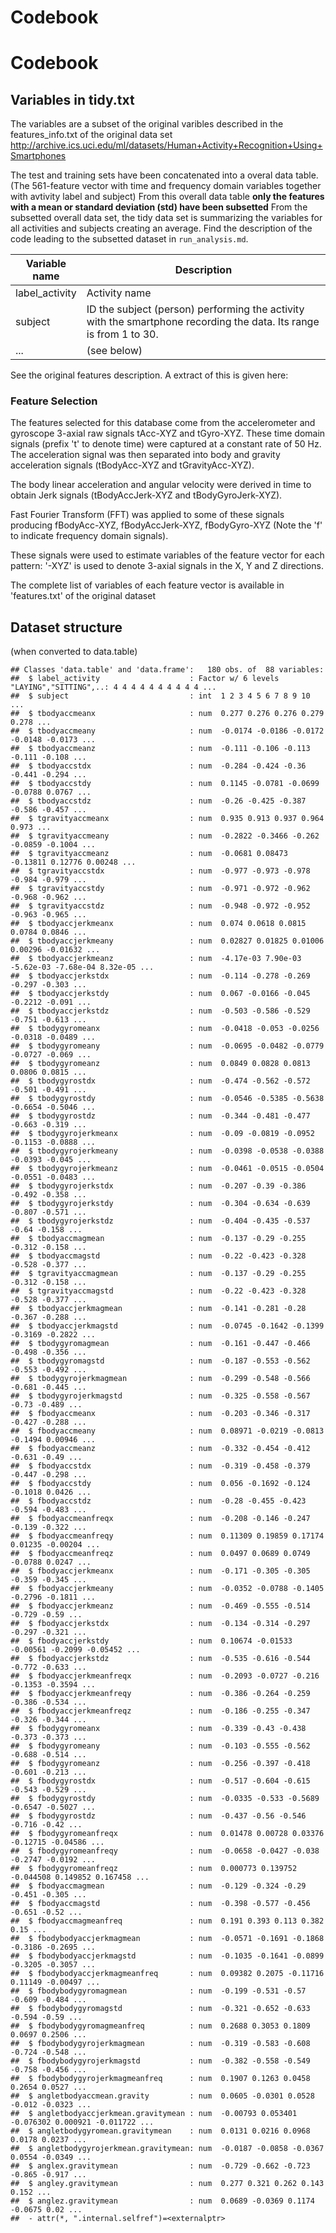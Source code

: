 Codebook
================

Codebook
========

Variables in tidy.txt
---------------------

The variables are a subset of the original varibles described in the features\_info.txt of the original data set <http://archive.ics.uci.edu/ml/datasets/Human+Activity+Recognition+Using+Smartphones>

The test and training sets have been concatenated into a overal data table. (The 561-feature vector with time and frequency domain variables together with avtivity label and subject)
From this overall data table **only the features with a mean or standard deviation (std) have been subsetted**
From the subsetted overall data set, the tidy data set is summarizing the variables for all activities and subjects creating an average.
Find the description of the code leading to the subsetted dataset in `run_analysis.md`.

<table>
<colgroup>
<col width="18%" />
<col width="81%" />
</colgroup>
<thead>
<tr class="header">
<th>Variable name</th>
<th>Description</th>
</tr>
</thead>
<tbody>
<tr class="odd">
<td>label_activity</td>
<td>Activity name</td>
</tr>
<tr class="even">
<td>subject</td>
<td>ID the subject (person) performing the activity with the smartphone recording the data. Its range is from 1 to 30.</td>
</tr>
<tr class="odd">
<td>...</td>
<td>(see below)</td>
</tr>
</tbody>
</table>

See the original features description. A extract of this is given here:

### Feature Selection

The features selected for this database come from the accelerometer and gyroscope 3-axial raw signals tAcc-XYZ and tGyro-XYZ. These time domain signals (prefix 't' to denote time) were captured at a constant rate of 50 Hz. The acceleration signal was then separated into body and gravity acceleration signals (tBodyAcc-XYZ and tGravityAcc-XYZ).

The body linear acceleration and angular velocity were derived in time to obtain Jerk signals (tBodyAccJerk-XYZ and tBodyGyroJerk-XYZ).

Fast Fourier Transform (FFT) was applied to some of these signals producing fBodyAcc-XYZ, fBodyAccJerk-XYZ, fBodyGyro-XYZ (Note the 'f' to indicate frequency domain signals).

These signals were used to estimate variables of the feature vector for each pattern:
'-XYZ' is used to denote 3-axial signals in the X, Y and Z directions.

The complete list of variables of each feature vector is available in 'features.txt' of the original dataset

Dataset structure
-----------------

(when converted to data.table)

    ## Classes 'data.table' and 'data.frame':   180 obs. of  88 variables:
    ##  $ label_activity                    : Factor w/ 6 levels "LAYING","SITTING",..: 4 4 4 4 4 4 4 4 4 4 ...
    ##  $ subject                           : int  1 2 3 4 5 6 7 8 9 10 ...
    ##  $ tbodyaccmeanx                     : num  0.277 0.276 0.276 0.279 0.278 ...
    ##  $ tbodyaccmeany                     : num  -0.0174 -0.0186 -0.0172 -0.0148 -0.0173 ...
    ##  $ tbodyaccmeanz                     : num  -0.111 -0.106 -0.113 -0.111 -0.108 ...
    ##  $ tbodyaccstdx                      : num  -0.284 -0.424 -0.36 -0.441 -0.294 ...
    ##  $ tbodyaccstdy                      : num  0.1145 -0.0781 -0.0699 -0.0788 0.0767 ...
    ##  $ tbodyaccstdz                      : num  -0.26 -0.425 -0.387 -0.586 -0.457 ...
    ##  $ tgravityaccmeanx                  : num  0.935 0.913 0.937 0.964 0.973 ...
    ##  $ tgravityaccmeany                  : num  -0.2822 -0.3466 -0.262 -0.0859 -0.1004 ...
    ##  $ tgravityaccmeanz                  : num  -0.0681 0.08473 -0.13811 0.12776 0.00248 ...
    ##  $ tgravityaccstdx                   : num  -0.977 -0.973 -0.978 -0.984 -0.979 ...
    ##  $ tgravityaccstdy                   : num  -0.971 -0.972 -0.962 -0.968 -0.962 ...
    ##  $ tgravityaccstdz                   : num  -0.948 -0.972 -0.952 -0.963 -0.965 ...
    ##  $ tbodyaccjerkmeanx                 : num  0.074 0.0618 0.0815 0.0784 0.0846 ...
    ##  $ tbodyaccjerkmeany                 : num  0.02827 0.01825 0.01006 0.00296 -0.01632 ...
    ##  $ tbodyaccjerkmeanz                 : num  -4.17e-03 7.90e-03 -5.62e-03 -7.68e-04 8.32e-05 ...
    ##  $ tbodyaccjerkstdx                  : num  -0.114 -0.278 -0.269 -0.297 -0.303 ...
    ##  $ tbodyaccjerkstdy                  : num  0.067 -0.0166 -0.045 -0.2212 -0.091 ...
    ##  $ tbodyaccjerkstdz                  : num  -0.503 -0.586 -0.529 -0.751 -0.613 ...
    ##  $ tbodygyromeanx                    : num  -0.0418 -0.053 -0.0256 -0.0318 -0.0489 ...
    ##  $ tbodygyromeany                    : num  -0.0695 -0.0482 -0.0779 -0.0727 -0.069 ...
    ##  $ tbodygyromeanz                    : num  0.0849 0.0828 0.0813 0.0806 0.0815 ...
    ##  $ tbodygyrostdx                     : num  -0.474 -0.562 -0.572 -0.501 -0.491 ...
    ##  $ tbodygyrostdy                     : num  -0.0546 -0.5385 -0.5638 -0.6654 -0.5046 ...
    ##  $ tbodygyrostdz                     : num  -0.344 -0.481 -0.477 -0.663 -0.319 ...
    ##  $ tbodygyrojerkmeanx                : num  -0.09 -0.0819 -0.0952 -0.1153 -0.0888 ...
    ##  $ tbodygyrojerkmeany                : num  -0.0398 -0.0538 -0.0388 -0.0393 -0.045 ...
    ##  $ tbodygyrojerkmeanz                : num  -0.0461 -0.0515 -0.0504 -0.0551 -0.0483 ...
    ##  $ tbodygyrojerkstdx                 : num  -0.207 -0.39 -0.386 -0.492 -0.358 ...
    ##  $ tbodygyrojerkstdy                 : num  -0.304 -0.634 -0.639 -0.807 -0.571 ...
    ##  $ tbodygyrojerkstdz                 : num  -0.404 -0.435 -0.537 -0.64 -0.158 ...
    ##  $ tbodyaccmagmean                   : num  -0.137 -0.29 -0.255 -0.312 -0.158 ...
    ##  $ tbodyaccmagstd                    : num  -0.22 -0.423 -0.328 -0.528 -0.377 ...
    ##  $ tgravityaccmagmean                : num  -0.137 -0.29 -0.255 -0.312 -0.158 ...
    ##  $ tgravityaccmagstd                 : num  -0.22 -0.423 -0.328 -0.528 -0.377 ...
    ##  $ tbodyaccjerkmagmean               : num  -0.141 -0.281 -0.28 -0.367 -0.288 ...
    ##  $ tbodyaccjerkmagstd                : num  -0.0745 -0.1642 -0.1399 -0.3169 -0.2822 ...
    ##  $ tbodygyromagmean                  : num  -0.161 -0.447 -0.466 -0.498 -0.356 ...
    ##  $ tbodygyromagstd                   : num  -0.187 -0.553 -0.562 -0.553 -0.492 ...
    ##  $ tbodygyrojerkmagmean              : num  -0.299 -0.548 -0.566 -0.681 -0.445 ...
    ##  $ tbodygyrojerkmagstd               : num  -0.325 -0.558 -0.567 -0.73 -0.489 ...
    ##  $ fbodyaccmeanx                     : num  -0.203 -0.346 -0.317 -0.427 -0.288 ...
    ##  $ fbodyaccmeany                     : num  0.08971 -0.0219 -0.0813 -0.1494 0.00946 ...
    ##  $ fbodyaccmeanz                     : num  -0.332 -0.454 -0.412 -0.631 -0.49 ...
    ##  $ fbodyaccstdx                      : num  -0.319 -0.458 -0.379 -0.447 -0.298 ...
    ##  $ fbodyaccstdy                      : num  0.056 -0.1692 -0.124 -0.1018 0.0426 ...
    ##  $ fbodyaccstdz                      : num  -0.28 -0.455 -0.423 -0.594 -0.483 ...
    ##  $ fbodyaccmeanfreqx                 : num  -0.208 -0.146 -0.247 -0.139 -0.322 ...
    ##  $ fbodyaccmeanfreqy                 : num  0.11309 0.19859 0.17174 0.01235 -0.00204 ...
    ##  $ fbodyaccmeanfreqz                 : num  0.0497 0.0689 0.0749 -0.0788 0.0247 ...
    ##  $ fbodyaccjerkmeanx                 : num  -0.171 -0.305 -0.305 -0.359 -0.345 ...
    ##  $ fbodyaccjerkmeany                 : num  -0.0352 -0.0788 -0.1405 -0.2796 -0.1811 ...
    ##  $ fbodyaccjerkmeanz                 : num  -0.469 -0.555 -0.514 -0.729 -0.59 ...
    ##  $ fbodyaccjerkstdx                  : num  -0.134 -0.314 -0.297 -0.297 -0.321 ...
    ##  $ fbodyaccjerkstdy                  : num  0.10674 -0.01533 -0.00561 -0.2099 -0.05452 ...
    ##  $ fbodyaccjerkstdz                  : num  -0.535 -0.616 -0.544 -0.772 -0.633 ...
    ##  $ fbodyaccjerkmeanfreqx             : num  -0.2093 -0.0727 -0.216 -0.1353 -0.3594 ...
    ##  $ fbodyaccjerkmeanfreqy             : num  -0.386 -0.264 -0.259 -0.386 -0.534 ...
    ##  $ fbodyaccjerkmeanfreqz             : num  -0.186 -0.255 -0.347 -0.326 -0.344 ...
    ##  $ fbodygyromeanx                    : num  -0.339 -0.43 -0.438 -0.373 -0.373 ...
    ##  $ fbodygyromeany                    : num  -0.103 -0.555 -0.562 -0.688 -0.514 ...
    ##  $ fbodygyromeanz                    : num  -0.256 -0.397 -0.418 -0.601 -0.213 ...
    ##  $ fbodygyrostdx                     : num  -0.517 -0.604 -0.615 -0.543 -0.529 ...
    ##  $ fbodygyrostdy                     : num  -0.0335 -0.533 -0.5689 -0.6547 -0.5027 ...
    ##  $ fbodygyrostdz                     : num  -0.437 -0.56 -0.546 -0.716 -0.42 ...
    ##  $ fbodygyromeanfreqx                : num  0.01478 0.00728 0.03376 -0.12715 -0.04586 ...
    ##  $ fbodygyromeanfreqy                : num  -0.0658 -0.0427 -0.038 -0.2747 -0.0192 ...
    ##  $ fbodygyromeanfreqz                : num  0.000773 0.139752 -0.044508 0.149852 0.167458 ...
    ##  $ fbodyaccmagmean                   : num  -0.129 -0.324 -0.29 -0.451 -0.305 ...
    ##  $ fbodyaccmagstd                    : num  -0.398 -0.577 -0.456 -0.651 -0.52 ...
    ##  $ fbodyaccmagmeanfreq               : num  0.191 0.393 0.113 0.382 0.15 ...
    ##  $ fbodybodyaccjerkmagmean           : num  -0.0571 -0.1691 -0.1868 -0.3186 -0.2695 ...
    ##  $ fbodybodyaccjerkmagstd            : num  -0.1035 -0.1641 -0.0899 -0.3205 -0.3057 ...
    ##  $ fbodybodyaccjerkmagmeanfreq       : num  0.09382 0.2075 -0.11716 0.11149 -0.00497 ...
    ##  $ fbodybodygyromagmean              : num  -0.199 -0.531 -0.57 -0.609 -0.484 ...
    ##  $ fbodybodygyromagstd               : num  -0.321 -0.652 -0.633 -0.594 -0.59 ...
    ##  $ fbodybodygyromagmeanfreq          : num  0.2688 0.3053 0.1809 0.0697 0.2506 ...
    ##  $ fbodybodygyrojerkmagmean          : num  -0.319 -0.583 -0.608 -0.724 -0.548 ...
    ##  $ fbodybodygyrojerkmagstd           : num  -0.382 -0.558 -0.549 -0.758 -0.456 ...
    ##  $ fbodybodygyrojerkmagmeanfreq      : num  0.1907 0.1263 0.0458 0.2654 0.0527 ...
    ##  $ angletbodyaccmean.gravity         : num  0.0605 -0.0301 0.0528 -0.012 -0.0323 ...
    ##  $ angletbodyaccjerkmean.gravitymean : num  -0.00793 0.053401 -0.076302 0.000921 -0.011722 ...
    ##  $ angletbodygyromean.gravitymean    : num  0.0131 0.0216 0.0968 0.0178 0.0237 ...
    ##  $ angletbodygyrojerkmean.gravitymean: num  -0.0187 -0.0858 -0.0367 0.0554 -0.0349 ...
    ##  $ anglex.gravitymean                : num  -0.729 -0.662 -0.723 -0.865 -0.917 ...
    ##  $ angley.gravitymean                : num  0.277 0.321 0.262 0.143 0.152 ...
    ##  $ anglez.gravitymean                : num  0.0689 -0.0369 0.1174 -0.0675 0.02 ...
    ##  - attr(*, ".internal.selfref")=<externalptr>
